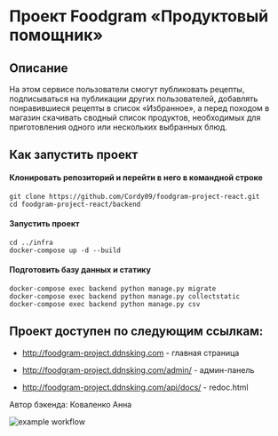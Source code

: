 # Проект Foodgram «Продуктовый помощник»

## Описание

На этом сервисе пользователи смогут публиковать рецепты, подписываться на публикации других пользователей, добавлять понравившиеся рецепты в список «Избранное», а перед походом в магазин скачивать сводный список продуктов, необходимых для приготовления одного или нескольких выбранных блюд.


## Как запустить проект

#### Клонировать репозиторий и перейти в него в командной строке

```shell
git clone https://github.com/Cordy09/foodgram-project-react.git
cd foodgram-project-react/backend
```


#### Запустить проект

```shell
cd ../infra
docker-compose up -d --build
```

#### Подготовить базу данных и статику 

```shell
docker-compose exec backend python manage.py migrate
docker-compose exec backend python manage.py collectstatic
docker-compose exec backend python manage.py csv
```

## Проект доступен по следующим ссылкам:

* http://foodgram-project.ddnsking.com - главная страница


* http://foodgram-project.ddnsking.com/admin/ - админ-панель


* http://foodgram-project.ddnsking.com/api/docs/ - redoc.html


Автор бэкенда: Коваленко Анна

![example workflow](https://github.com/Cordy09/foodgram-project-react/actions/workflows/workflow.yфml/badge.svg)
